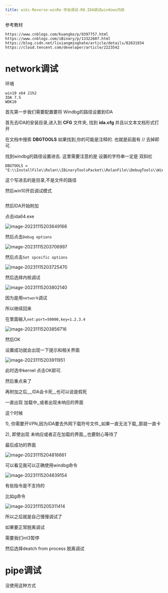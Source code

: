 ```yaml
---
title: wiki-Reverse-winRe-学会调试-R0.IDA调试windows内核
---
```



参考教材

```
https://www.cnblogs.com/kuangke/p/9397757.html
https://www.cnblogs.com/iBinary/p/13322607.html
https://blog.csdn.net/lixiangminghate/article/details/82631934
https://cloud.tencent.com/developer/article/2223542
```





# network调试

环境

```
win10 x64 21h2
IDA 7.5
WDK10
```





首先第一步我们需要配置要将 Windbg的路径设置到IDA

首先去IDA的安装目录,进入到 **CFG** 文件夹, 找到 **ida.cfg** 并且以文本文档形式打开

在文档中搜索 **DBGTOOLS** 如果找到,你的可能是注释的. 也就是前面有 // 去掉即可.

找到windbg的路径设置进去. 这里需要注意的是 设置的字符串一定是 双斜杠

```
DBGTOOLS = "E:\\InstallFile\\Rolan\\IBinaryToolsPacket\\RolanFile\\DebugTools\\Windbg\\X64\\";
```

这个写进去的是目录,不是文件的路径



然后win10开启调试模式

```
```



然后IDA开始附加

点击ida64.exe

![image-20231115203649166](./img/image-20231115203649166.png)

然后点击`Debug options`

![image-20231115203706997](./img/image-20231115203706997.png)

然后点击`Set spceific options`

![image-20231115203725470](./img/image-20231115203725470.png)

然后选择内核调试

![image-20231115203802140](./img/image-20231115203802140.png)



因为是用`network`调试

所以继续回来

在里面输入`net:port=50000,key=1.2.3.4`

![image-20231115203856716](./img/image-20231115203856716.png)

然后OK

设置成功就会出现一下提示和相关界面

![image-20231115203911951](./img/image-20231115203911951.png)



此时选中kernel 点击OK即可.



然后重点来了

再附加之后,,,,IDA会卡死,,,也可以说是假死

一直出现 加载中,,或者出现未响应的界面



这个时候

1), 你需要开VPN,因为IDA要去外网下载符号文件,,如果一直无法下载,,那就一直卡

2), 即使出现 未响应或者正在加载的界面,,,也要耐心等待了



最后成功的界面

![image-20231115204816661](./img/image-20231115204816661.png)



可以看见我可以正确使用windbg命令

![image-20231115204839154](./img/image-20231115204839154.png)



有些指令是不支持的

比如g命令

![image-20231115205311414](./img/image-20231115205311414.png)



所以之后就是自己慢慢调试了



如果要正常脱离调试

需要我们int3暂停

然后选择deatch from process 脱离调试





# pipe调试

没使用这种方式

